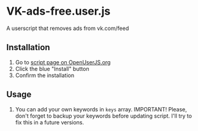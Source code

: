 # VK-ads-free.user.js

A userscript that removes ads from vk.com/feed

## Installation
1. Go to [script page on OpenUserJS.org](https://openuserjs.org/scripts/orlovskyalex/VK-ads-free)
2. Click the blue "Install" button
3. Confirm the installation

## Usage
1. You can add your own keywords in `keys` array. IMPORTANT! Please, don't forget to backup your keywords before updating script. I'll try to fix this in a future versions.